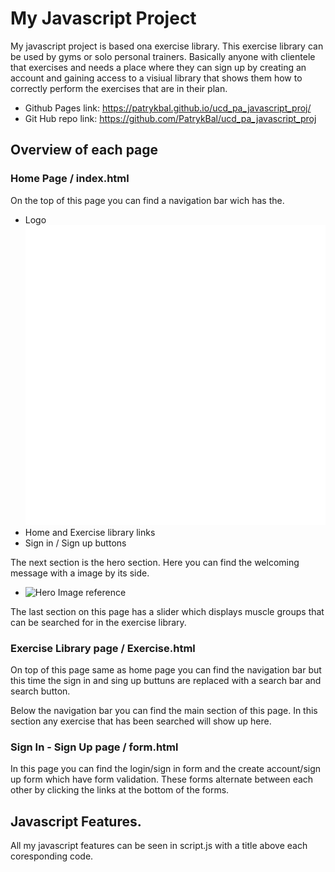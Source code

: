 # My Javascript Project

My javascript project is based ona exercise library. This exercise library can be used by gyms or solo personal trainers. Basically anyone with clientele that exercises and needs a place where they can sign up by creating an account and gaining access to a visiual library that shows them how to correctly perform the exercises that are in their plan.

* Github Pages link: https://patrykbal.github.io/ucd_pa_javascript_proj/
* Git Hub repo link: https://github.com/PatrykBal/ucd_pa_javascript_proj

## Overview of each page

### Home Page / index.html

On the top of this page you can find a navigation bar wich has the.

- Logo ![Logo](project/Images/projectlogo1.png)
- Home and Exercise library links
- Sign in / Sign up buttons

The next section is the hero section. Here you can find the welcoming message with a image by its side.

- ![Hero Image reference ](https://images.unsplash.com/photo-1581009146145-b5ef050c2e1e?q=80&w=3540&auto=format&fit=crop&ixlib=rb-4.0.3&ixid=M3wxMjA3fDB8MHxwaG90by1wYWdlfHx8fGVufDB8fHx8fA%3D%3D)

The last section on this page has a slider which displays muscle groups that can be searched for in the exercise library.

### Exercise Library page / Exercise.html

On top of this page same as home page you can find the navigation bar but this time the sign in and sing up buttuns are replaced with a search bar and search button.

Below the navigation bar you can find the main section of this page. In this section any exercise that has been searched will show up here.

### Sign In - Sign Up page / form.html 

In this page you can find the login/sign in form and the create account/sign up form which have form validation. These forms alternate between each other by clicking the links at the bottom of the forms.

## Javascript Features.

All my javascript features can be seen in script.js with a title above each coresponding code.